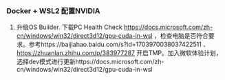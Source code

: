 ### Docker + WSL2 配置NVIDIA
1. 升级OS Builder.
下载PC Health Check https://docs.microsoft.com/zh-cn/windows/win32/direct3d12/gpu-cuda-in-wsl ，检查电脑是否符合要求。参考https://baijiahao.baidu.com/s?id=1703970038037422511 、
https://zhuanlan.zhihu.com/p/383977287 开启TMP。加入微软体验计划，选择dev模式进行更新https://docs.microsoft.com/zh-cn/windows/win32/direct3d12/gpu-cuda-in-wsl

